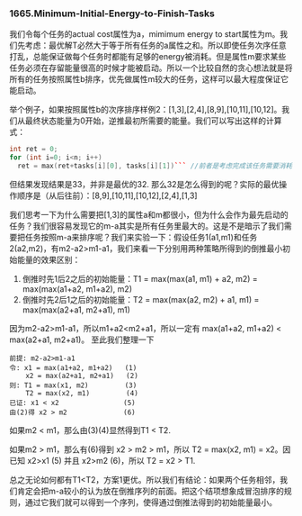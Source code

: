 ### 1665.Minimum-Initial-Energy-to-Finish-Tasks

我们令每个任务的actual cost属性为a，mimimum energy to start属性为m。我们先考虑：最优解T必然大于等于所有任务的a属性之和。所以即使任务次序任意打乱，总能保证做每个任务时都能有足够的energy被消耗。但是属性m要求某些任务必须在存留能量很高的时候才能被启动。所以一个比较自然的贪心想法就是将所有的任务按照属性b排序，优先做属性m较大的任务，这样可以最大程度保证它能启动。

举个例子，如果按照属性b的次序排序样例2：[1,3],[2,4],[8,9],[10,11],[10,12]。我们从最终状态能量为0开始，逆推最初所需要的能量。我们可以写出这样的计算式：
```cpp
int ret = 0;
for (int i=0; i<n; i++)
  ret = max(ret+tasks[i][0], tasks[i][1])``` //前者是考虑完成该任务需要消耗的能量，后者是考虑启动该任务前的能量下限
```
但结果发现结果是33，并非是最优的32. 那么32是怎么得到的呢？实际的最优操作顺序是（从后往前）：[8,9],[10,11],[10,12],[2,4],[1,3]

我们思考一下为什么需要把[1,3]的属性a和m都很小，但为什么会作为最先启动的任务？我们很容易发现它的m-a其实是所有任务里最大的。这是不是暗示了我们需要把任务按照m-a来排序呢？我们来实验一下：假设任务1(a1,m1)和任务2(a2,m2)，有m2-a2>m1-a1，我们来看一下分别用两种策略所得到的倒推最小初始能量的效果区别：
1. 倒推时先1后2之后的初始能量：T1 = max(max(a1, m1) + a2, m2) = max(max(a1+a2, m1+a2), m2) 
2. 倒推时先2后1之后的初始能量：T2 = max(max(a2, m2) + a1, m1) = max(max(a2+a1, m2+a1), m1)

因为m2-a2>m1-a1，所以m1+a2<m2+a1，所以一定有 max(a1+a2, m1+a2) < max(a2+a1, m2+a1)。 至此我们整理一下
```
前提: m2-a2>m1-a1
令: x1 = max(a1+a2, m1+a2)   (1)
    x2 = max(a2+a1, m2+a1)   (2)
则: T1 = max(x1, m2)         (3)
    T2 = max(x2, m1)         (4)
已证: x1 < x2                (5)
由(2)得 x2 > m2              (6)
```
如果m2 < m1，那么由(3)(4)显然得到T1 < T2. 

如果m2 > m1，那么有(6)得到 x2 > m2 > m1，所以 T2 = max(x2, m1) = x2。因已知 x2>x1 (5) 并且 x2>m2 (6)，所以 T2 = x2 > T1.

总之无论如何都有T1<T2，方案1更优。所以我们有结论：如果两个任务相邻，我们肯定会把m-a较小的认为放在倒推序列的前面。把这个结项想象成冒泡排序的规则，通过它我们就可以得到一个序列，使得通过倒推法得到的初始能量最小。
